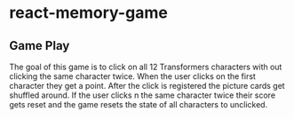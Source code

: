 # react-memory-game
## Game Play ##
The goal of this game is to click on all 12 Transformers characters with out clicking the same character twice. 
When the user clicks on the first character they get a point. After the click is registered the picture cards get shuffled around.
If the user clicks n the same character twice their score gets reset and the game resets the state of all characters to unclicked.
